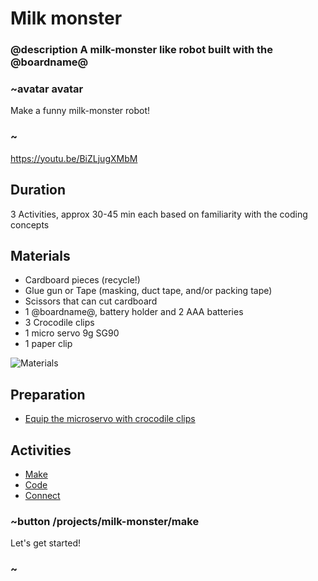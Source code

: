 
# Milk monster

### @description A milk-monster like robot built with the @boardname@

### ~avatar avatar

Make a funny milk-monster robot!

### ~

https://youtu.be/BiZLjugXMbM

## Duration

3 Activities, approx 30-45 min each based on familiarity with the coding concepts

## Materials

* Cardboard pieces (recycle!)
* Glue gun or Tape (masking, duct tape, and/or packing tape)
* Scissors that can cut cardboard
* 1 @boardname@, battery holder and 2 AAA batteries
* 3 Crocodile clips
* 1 micro servo 9g SG90
* 1 paper clip

![Materials](/static/mb/projects/milk-monster/materials.jpg)

## Preparation

* [Equip the microservo with crocodile clips](/device/servo)

## Activities

* [Make](/projects/milk-monster/make)  
* [Code](/projects/milk-monster/code)  
* [Connect](/projects/milk-monster/connect)  

### ~button /projects/milk-monster/make

Let's get started!

### ~
